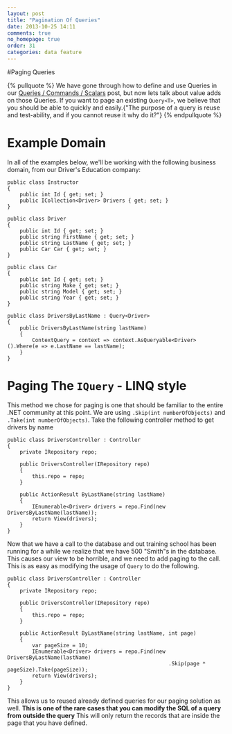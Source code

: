 ```yaml
---
layout: post
title: "Pagination Of Queries"
date: 2013-10-25 14:11
comments: true
no_homepage: true
order: 31
categories: data feature
---
```

#Paging Queries

{% pullquote %}
We have gone through how to define and use Queries in our [Queries / Commands / Scalars](blog/2013/10/19/queries-slash-commands-slash-scalars/) post, but now lets talk about value adds on those Queries. If you want to page an existing `Query<T>`, we believe that you should be able to quickly and easily.{"The purpose of a query is reuse and test-ability, and if you cannot reuse it why do it?"} 
{% endpullquote %}

# Example Domain

In all of the examples below, we'll be working with the following business domain, from our Driver's Education company:

```
public class Instructor
{
    public int Id { get; set; }
    public ICollection<Driver> Drivers { get; set; }
}

public class Driver
{
    public int Id { get; set; }
    public string FirstName { get; set; }
    public string LastName { get; set; }
    public Car Car { get; set; }
}

public class Car
{
    public int Id { get; set; }
    public string Make { get; set; }
    public string Model { get; set; }
    public string Year { get; set; }
}

public class DriversByLastName : Query<Driver>
{
    public DriversByLastName(string lastName)
    {
        ContextQuery = context => context.AsQueryable<Driver>().Where(e => e.LastName == lastName);
    }
}
```

# Paging The `IQuery` - LINQ style

This method we chose for paging is one that should be familiar to the entire .NET community at this point. We are using `.Skip(int numberOfObjects)` and `.Take(int numberOfObjects)`. Take the following controller method to get drivers by name

```
public class DriversController : Controller
{
    private IRepository repo;

    public DriversController(IRepository repo)
    {
        this.repo = repo;
    }

    public ActionResult ByLastName(string lastName)
    {
        IEnumerable<Driver> drivers = repo.Find(new DriversByLastName(lastName));
        return View(drivers);
    }
}
```
Now that we have a call to the database and out training school has been running for a while we realize that we have 500 "Smith"s in the database. This causes our view to be horrible, and we need to add paging to the call. This is as easy as modifying the usage of `Query` to do the following.

```
public class DriversController : Controller
{
    private IRepository repo;

    public DriversController(IRepository repo)
    {
        this.repo = repo;
    }

    public ActionResult ByLastName(string lastName, int page)
    {
		var pageSize = 10;
        IEnumerable<Driver> drivers = repo.Find(new DriversByLastName(lastName)
												    .Skip(page * pageSize).Take(pageSize));
        return View(drivers);
    }
}
```
This allows us to reused already defined queries for our paging solution as well. **This is one of the rare cases that you can modify the SQL of a query from outside the query** This will only return the records that are inside the page that you have defined.